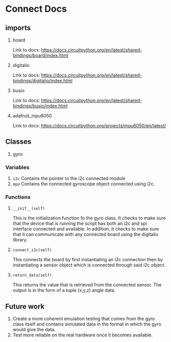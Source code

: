 # Connect Docs

## imports
1. board 
   
    Link to docs: https://docs.circuitpython.org/en/latest/shared-bindings/board/index.html
2. digitalio

   Link to docs: https://docs.circuitpython.org/en/latest/shared-bindings/digitalio/index.html
3. busio

   Link to docs: https://docs.circuitpython.org/en/latest/shared-bindings/busio/index.html
4. adafruit_mpu6050
   
   Link to docs: https://docs.circuitpython.org/projects/mpu6050/en/latest/

## Classes

1. gyro

### Variables

1. `i2c` Contains the pointer to the i2c connected module
2. `mpu` Contains the connected gyroscope object connected using i2c.

### Functions

1. `__init__(self)`
   
   This is the initialization function fo the gyro class. It checks to make sure that the device that is running the script has both an i2c and spi interface connected and available. In addition, it checks to make sure that it can communicate with any connected board using the digitalio library.
2. `connect_i2c(self)`

   This connects the board by first instantiating an i2c connection then by instantiating a sensor object which is connected through said i2c object.
3. `return_data(self)`

   This returns the value that is retrieved from the connected sensor. The output is in the form of a tuple (x,y,z) angle data.

## Future work

1. Create a more coherent emulation testing that comes from the gyro class itself and contains simulated data in the format in which the gyro would give the data.
2. Test more reliable on the real hardware once it becomes available.
